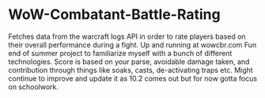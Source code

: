 # WoW-Combatant-Battle-Rating
Fetches data from the warcraft logs API in order to rate players based on their overall performance during a fight. 
Up and running at wowcbr.com Fun end of summer project to familiarize myself with a bunch of different technologies. Score is based on your parse, avoidable damage taken, and contribution through things like soaks, casts, de-activating traps etc. Might continue to improve and update it as 10.2 comes out but for now gotta focus on schoolwork.
